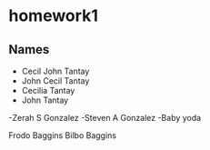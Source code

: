 # homework1

## Names

- Cecil John Tantay
- John Cecil Tantay
- Cecilia Tantay
- John Tantay

-Zerah S Gonzalez
-Steven A Gonzalez
-Baby yoda

Frodo Baggins
Bilbo Baggins
